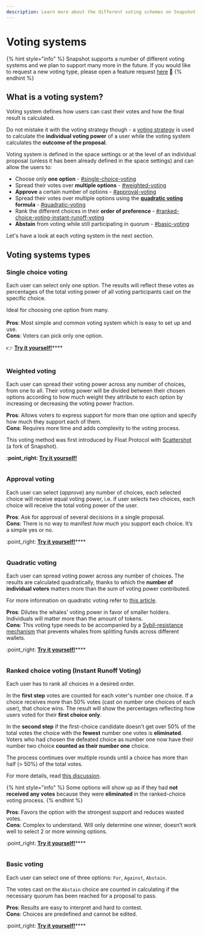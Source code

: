 ```yaml
---
description: Learn more about the different voting schemes on Snapshot.
---
```


# Voting systems

{% hint style="info" %}
Snapshot supports a number of different voting systems and we plan to support many more in the future. If you would like to request a new voting type, please open a feature request [here](https://features.snapshot.org/feature-requests) :pray:&#x20;
{% endhint %}

## What is a voting system?

Voting system defines how users can cast their votes and how the final result is calculated.

Do not mistake it with the voting strategy though - a [voting strategy](../strategies/what-is-a-strategy.md) is used to calculate the **individual voting power** of a user while the voting system calculates the **outcome of the proposal**.

Voting system is defined in the space settings or at the level of an individual proposal (unless it has been already defined in the space settings) and can allow the users to:&#x20;

* Choose only **one option** - [#single-choice-voting](voting-types.md#single-choice-voting "mention")
* Spread their votes over **multiple options** - [#weighted-voting](voting-types.md#weighted-voting "mention")
* **Approve** a certain number of options - [#approval-voting](voting-types.md#approval-voting "mention")
* Spread their votes over multiple options using the [**quadratic voting**](https://en.wikipedia.org/wiki/Quadratic\_voting) **formula** - [#quadratic-voting](voting-types.md#quadratic-voting "mention")
* Rank the different choices in their **order of preference** - [#ranked-choice-voting-instant-runoff-voting](voting-types.md#ranked-choice-voting-instant-runoff-voting "mention")
* **Abstain** from voting while still participating in quorum - [#basic-voting](voting-types.md#basic-voting "mention")

Let's have a look at each voting system in the next section.

## Voting systems types

### Single choice voting

Each user can select only one option. The results will reflect these votes as percentages of the total voting power of all voting participants cast on the specific choice.&#x20;

Ideal for choosing one option from many.\
\
**Pros**: Most simple and common voting system which is easy to set up and use.\
**Cons**: Voters can pick only one option.

👉 [**Try it yourself!**](https://snapshot.org/#/pistachiodao.eth/proposal/0x02c3fcd64e86157d07c88e5a715ac08f57655917f8bfd5be30a99092136511ec)****

<figure><img src="../.gitbook/assets/image (8) (2).png" alt=""><figcaption></figcaption></figure>

### Weighted voting

Each user can spread their voting power across any number of choices, from one to all. Their voting power will be divided between their chosen options according to how much weight they attribute to each option by increasing or decreasing the voting power fraction.

**Pros**: Allows voters to express support for more than one option and specify how much they support each of them.\
**Cons**: Requires more time and adds complexity to the voting process.

This voting method was first introduced by Float Protocol with [Scattershot](https://github.com/FloatProtocol/scattershot) (a fork of Snapshot).

****:point\_right: [**Try it yourself!**](https://snapshot.org/#/pistachiodao.eth/proposal/0xf93f1ac80e22cc930b1eef1d20bd34671ccc33b88b04695479c9de364451d77f)****

<figure><img src="../.gitbook/assets/image (4) (4).png" alt=""><figcaption></figcaption></figure>

### Approval voting

Each user can select (_approve_) any number of choices, each selected choice will receive equal voting power, i.e. if user selects two choices, each choice will receive the total voting power of the user.

**Pros**: Ask for approval of several decisions in a single proposal.\
**Cons**: There is no way to manifest _how much_ you support each choice. It’s a simple yes or no.

:point\_right: [**Try it yourself!**](https://snapshot.org/#/pistachiodao.eth/proposal/0x08c3bd2960700525770a1d634f8599ba967e55fcc05b6c1649d984d88253769d)****

<figure><img src="../.gitbook/assets/image (2) (3).png" alt=""><figcaption></figcaption></figure>

### Quadratic voting

Each user can spread voting power across any number of choices. The results are calculated quadratically, thanks to which the **number of individual voters** matters more than the sum of voting power contributed.&#x20;

For more information on quadratic voting refer to [this article](https://en.wikipedia.org/wiki/Quadratic\_voting).

**Pros**: Dilutes the whales' voting power in favor of smaller holders. Individuals will matter more than the amount of tokens. \
**Cons**: This voting type needs to be accompanied by a [Sybil-resistance mechanism](../strategies/what-is-a-strategy-1.md) that prevents whales from splitting funds across different wallets.&#x20;

:point\_right: [**Try it yourself!**](https://snapshot.org/#/pistachiodao.eth/proposal/0x21f64875abbca71762a980efae43ab62b546d54f19a208d0e61a5d7cee571a35)****

<figure><img src="../.gitbook/assets/image (6) (3).png" alt=""><figcaption></figcaption></figure>

### Ranked choice voting (Instant Runoff Voting)

Each user has to rank all choices in a desired order.&#x20;

In the **first step** votes are counted for each voter's number one choice. If a choice receives more than 50% votes (cast on number one choices of each user), that choice wins. The result will show the percentages reflecting how users voted for their **first choice only**.

In the **second step** if the first-choice candidate doesn't get over 50% of the total votes the choice with the **fewest** number one votes is **eliminated**. Voters who had chosen the defeated choice as number one now have their number two choice **counted as their number one** choice.&#x20;

The process continues over multiple rounds until a choice has more than half (> 50%) of the total votes.&#x20;

For more details, read [this discussion](https://github.com/snapshot-labs/snapshot/discussions/1624).

{% hint style="info" %}
Some options will show up as if they had **not received any votes** because they were **eliminated** in the ranked-choice voting process.
{% endhint %}

**Pros**: Favors the option with the strongest support and reduces wasted votes. \
**Cons**: Complex to understand. Will only determine one winner, doesn’t work well to select 2 or more winning options.

:point\_right: [**Try it yourself!**](https://snapshot.org/#/pistachiodao.eth/proposal/0x5003da0f03e718b461e53fe10a998b60172e2e108472153282fcef781c300f23)****

<figure><img src="../.gitbook/assets/image (7) (1).png" alt=""><figcaption></figcaption></figure>

### Basic voting

Each user can select one of three options: `For`, `Against`, `Abstain`.

The votes cast on the `Abstain` choice are counted in calculating if the necessary quorum has been reached for a proposal to pass.

**Pros**: Results are easy to interpret and hard to contest.\
**Cons**: Choices are predefined and cannot be edited.&#x20;

:point\_right: [**Try it yourself!**](https://snapshot.org/#/pistachiodao.eth/proposal/0x38c654c0f81b63ea1839ec3b221fad6ecba474aa0c4e8b4e8bc957f70100e753)****

<figure><img src="../.gitbook/assets/image (19).png" alt=""><figcaption></figcaption></figure>
